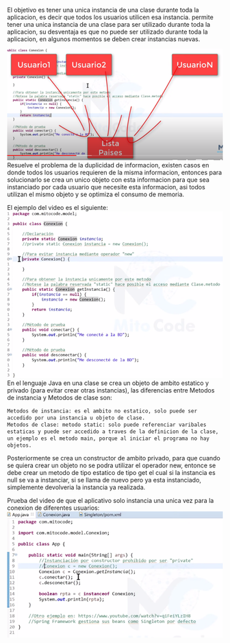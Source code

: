 El objetivo es tener una unica instancia de una clase durante toda la aplicacion, es decir que todos los usuarios utilicen esa instancia. 
permite tener una unica instancia de una clase para ser utilizado durante toda la aplicacion, su desventaja es que no puede ser utilizado durante toda la aplicacion, en algunos momentos se deben crear instancias nuevas. 

![Image text](https://github.com/varrietasotelo/patrones/blob/main/Imagenes/Instancia_Singleton.PNG) 
Resuelve el problema de la duplicidad de informacion, existen casos en donde todos los usuarios requieren de la misma informacion, entonces para solucionarlo se crea un unico objeto con esta informacion para que sea instanciado por cada usuario que necesite esta informacion, asi todos utilizan el mismo objeto y se optimiza el consumo de memoria. 

El ejemplo del video es el siguiente: 
![Image text](https://github.com/varrietasotelo/patrones/blob/main/Imagenes/Singleton_Ejemplo_video.PNG) 
En el lenguaje Java en una clase se crea un objeto de ambito estatico y privado (para evitar crear otras instancias), las diferencias entre Metodos de instancia y Metodos de clase son: 
    
    Metodos de instancia: es el ambito no estatico, solo puede ser accedido por una instancia u objeto de clase. 
    Metodos de clase: metodo static: solo puede referenciar varibales estaticas y puede ser accedido a traves de la definicion de la clase, un ejemplo es el metodo main, porque al iniciar el programa no hay objetos. 
    
Posteriormente se crea un constructor de ambito privado, para que cuando se quiera crear un objeto no se podra utilizar el operador new, entonce se debe crear un metodo de tipo estatico de tipo get el cual si la instancia es null se va a instanciar, si se llama de nuevo pero ya esta instanciado, simplemente devolveria la instancia ya realizada. 

Prueba del video de que el aplicativo solo instancia una unica vez para la conexion de diferentes usuarios: 
![Image text](https://github.com/varrietasotelo/patrones/blob/main/Imagenes/App_java_singleton_video.PNG) 


    
